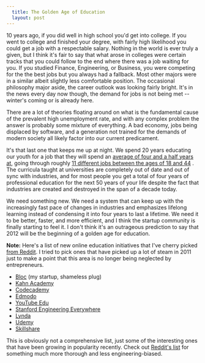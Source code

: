 ```yaml
---
  title: The Golden Age of Education
  layout: post
---
```


10 years ago, if you did well in high school you'd get into college. If you went to college and finished your degree, with fairly high likelihood you could get a job with a respectable salary. Nothing in the world is ever truly a given, but I think it's fair to say that what arose in colleges were certain tracks that you could follow to the end where there was a job waiting for you. If you studied Finance, Engineering, or Business, you were competing for the the best jobs but you always had a fallback. Most other majors were in a similar albeit slightly less comfortable position. The occasional philosophy major aside,  the career outlook was looking fairly bright. It's in the news every day now though, the demand for jobs is not being met -- winter's coming or is already here.

There are a lot of theories floating around on what is the fundamental cause of the prevalent high unemployment rate, and with any complex problem the answer is probably some mixture of everything. A bad economy, jobs being displaced by software, and a generation not trained for the demands of modern society all likely factor into our current predicament.

It's that last one that keeps me up at night. We spend 20 years educating our youth for a job that they will spend an [average of four and a half years at](http://www.bls.gov/news.release/tenure.t01.htm), going through roughly [11 different jobs between the ages of 18 and 44](http://www.bls.gov/news.release/pdf/nlsoy.pdf) . The curricula taught at universities are completely out of date and out of sync with industries, and for most people you get a total of four years of professional education for the next 50 years of your life despite the fact that industries are created and destroyed in the span of a decade today.

We need something new. We need a system that can keep up with the increasingly fast pace of changes in industries and emphasizes lifelong learning instead of condensing it into four years to last a lifetime. We need it to be better, faster, and more efficient, and I think the startup community is finally starting to feel it. I don't think it's an outrageous prediction to say that 2012 will be the beginning of a golden age for education.

**Note:** Here's a list of new online education initiatives that I've cherry picked [from Reddit](http://www.reddit.com/r/reddit.com/comments/cktxy/reddit_lets_compile_a_list_of_the_best_online/). I tried to pick ones that have picked up a lot of steam in 2011 just to make a point that this area is no longer being neglected by entrepreneurs.

- [Bloc](http://www.trybloc.com) (my startup, shameless plug)
- [Kahn Academy](http://kahnacademy.com)
- [Codecademy](http://codecademy.com)
- [Edmodo](http://edmodo.com)
- [YouTube Edu](http://www.youtube.com/education)
- [Stanford Engineering Everywhere](http://see.stanford.edu/see/courses.aspx)
- [Lynda](http://lynda.com)
- [Udemy](http://udemy.com)
- [Skillshare](http://skillshare.com)

This is obviously not a comprehensive list, just some of the interesting ones that have been growing in popularity recently. Check out [Reddit's list](http://www.reddit.com/r/reddit.com/comments/cktxy/reddit_lets_compile_a_list_of_the_best_online/) for something much more thorough and less engineering-biased.
